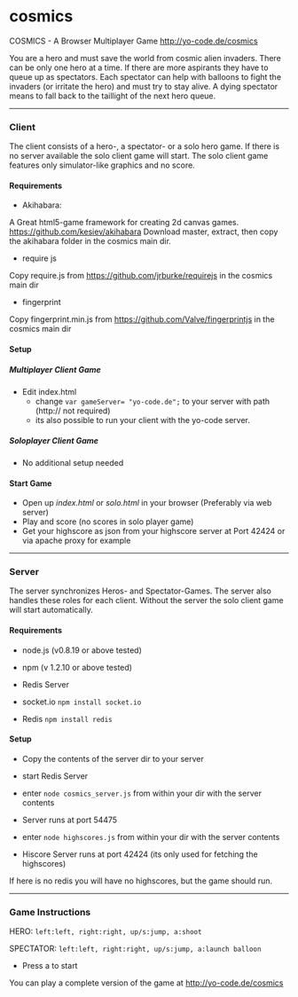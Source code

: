 cosmics
=======

COSMICS - A Browser Multiplayer Game
http://yo-code.de/cosmics

You are a hero and must save the world from cosmic alien invaders. There can be only one hero at a time. If there are more aspirants they have to queue up as spectators.
Each spectator can help with balloons to fight the invaders (or irritate the hero) and must try to stay alive. A dying spectator means to fall back to the taillight of the next hero queue.

----------------------------------
### Client

The client consists of a hero-, a spectator- or a solo hero game. 
If there is no server available the solo client game will start. 
The solo client game features only simulator-like graphics and no score.

#### Requirements

- Akihabara: 

A Great html5-game framework for creating 2d canvas games.
https://github.com/kesiev/akihabara
Download master, extract, then copy the akihabara folder in the cosmics main dir.

- require js

Copy require.js from https://github.com/jrburke/requirejs in the cosmics main dir

- fingerprint

Copy fingerprint.min.js from https://github.com/Valve/fingerprintjs in the cosmics main dir

#### Setup

##### Multiplayer Client Game

- Edit index.html
  - change `var gameServer= "yo-code.de";` to your server with path (http:// not required)
  - its also possible to run your client with the yo-code server.

##### Soloplayer Client Game

- No additional setup needed

#### Start Game

- Open up *index.html* or *solo.html* in your browser (Preferably via web server)
- Play and score (no scores in solo player game)
- Get your highscore as json from your highscore server at Port 42424 or via apache proxy for example

----------------------------------
### Server

The server synchronizes Heros- and Spectator-Games. The server also handles these roles for each client.
Without the server the solo client game will start automatically.

#### Requirements

- node.js (v0.8.19 or above tested)
- npm (v 1.2.10 or above tested)
- Redis Server

- socket.io `npm install socket.io`
- Redis `npm install redis`

#### Setup

- Copy the contents of the server dir to your server
- start Redis Server
- enter `node cosmics_server.js` from within your dir with the server contents
- Server runs at port 54475

- enter `node highscores.js` from within your dir with the server contents
- Hiscore Server runs at port 42424 (its only used for fetching the highscores)


If here is no redis you will have no highscores, but the game should run.

----------------------------------
### Game Instructions

HERO: `left:left, right:right, up/s:jump, a:shoot`

SPECTATOR: `left:left, right:right, up/s:jump, a:launch balloon`

- Press a to start

You can play a complete version of the game at
http://yo-code.de/cosmics

